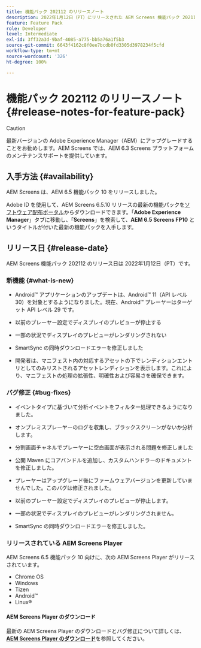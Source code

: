 ```yaml
---
title: 機能パック 202112 のリリースノート
description: 2022年1月12日（PT）にリリースされた AEM Screens 機能パック 202112 について説明します。
feature: Feature Pack
role: Developer
level: Intermediate
exl-id: 3ff32a3d-9baf-4085-a775-bb5a76a1f5b3
source-git-commit: 6643f4162c8f0ee7bcdb0fd3305d3978234f5cfd
workflow-type: tm+mt
source-wordcount: '326'
ht-degree: 100%

---
```


# 機能パック 202112 のリリースノート {#release-notes-for-feature-pack}

>[!CAUTION]
>最新バージョンの Adobe Experience Manager（AEM）にアップグレードすることをお勧めします。AEM Screens では、AEM 6.3 Screens プラットフォームのメンテナンスサポートを提供しています。

## 入手方法 {#availability}

AEM Screens は、AEM 6.5 機能パック 10 をリリースしました。

Adobe ID を使用して、AEM Screens 6.5.10 リリースの最新の機能パックを[ソフトウェア配布ポータル](https://experience.adobe.com/#/downloads/content/software-distribution/ja/aem.html)からダウンロードできます。「**Adobe Experience Manager**」タブに移動し、「**Screens**」を検索して、**AEM 6.5 Screens FP10** というタイトルが付いた最新の機能パックを入手します。

## リリース日 {#release-date}

AEM Screens 機能パック 202112 のリリース日は 2022年1月12日（PT）です。

### 新機能 {#what-is-new}

* Android™ アプリケーションのアップデートは、Android™ 11（API レベル 30）を対象とするようになりました。現在、Android™ プレーヤーはターゲット API レベル 29 です。

* 以前のプレーヤー設定でディスプレイのプレビューが停止する

* 一部の状況でディスプレイのプレビューがレンダリングされない

* SmartSync の同時ダウンロードエラーを修正しました

* 開発者は、マニフェスト内の対応するアセットの下でレンディションエントリとしてのみリストされるアセットレンディションを表示します。これにより、マニフェストの処理の拡張性、明確性および容易さを確保できます。

### バグ修正 {#bug-fixes}

* イベントタイプに基づいて分析イベントをフィルター処理できるようになりました。

* オンプレミスプレーヤーのログを収集し、ブラックスクリーンがないか分析します。

* 分割画面チャネルでプレーヤーに空白画面が表示される問題を修正しました

* 公開 Maven にコアバンドルを追加し、カスタムハンドラーのドキュメントを修正しました。

* プレーヤーはアップグレード後にファームウェアバージョンを更新していませんでした。このバグは修正されました。

* 以前のプレーヤー設定でディスプレイのプレビューが停止します。

* 一部の状況でディスプレイのプレビューがレンダリングされません。

* SmartSync の同時ダウンロードエラーを修正しました。

### リリースされている AEM Screens Player

AEM Screens 6.5 機能パック 10 向けに、次の AEM Screens Player がリリースされています。

* Chrome OS
* Windows
* Tizen
* Android™
* Linux®

#### AEM Screens Player のダウンロード

最新の AEM Screens Player のダウンロードとバグ修正について詳しくは、**[AEM Screens Player のダウンロード](https://download.macromedia.com/screens/index.html)**&#x200B;を参照してください。

